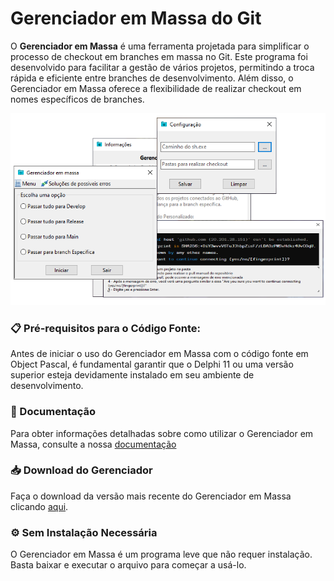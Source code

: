 # Gerenciador em Massa do Git
O **Gerenciador em Massa** é uma ferramenta projetada para simplificar o processo de checkout em branches em massa no Git. Este programa foi desenvolvido para facilitar a gestão de vários projetos, permitindo a troca rápida e eficiente entre branches de desenvolvimento. Além disso, o Gerenciador em Massa oferece a flexibilidade de realizar checkout em nomes específicos de branches.

<p align="center">
  <img src="https://github.com/claytonmi/Gerenciador-Em-Massa-De-Git/raw/main/Resources/GerenciadorEmMassaDoGit.png" alt="Projeto Gerenciador em Massa">
</p>

### 📋 Pré-requisitos para o Código Fonte:

Antes de iniciar o uso do Gerenciador em Massa com o código fonte em Object Pascal, é fundamental garantir que o Delphi 11 ou uma versão superior esteja devidamente instalado em seu ambiente de desenvolvimento.

### 📖 Documentação
Para obter informações detalhadas sobre como utilizar o Gerenciador em Massa, consulte a nossa [documentação](https://github.com/claytonmi/Gerenciador-Em-Massa-De-Git/raw/main/Docs/Documentação_Gerenciador_em_massa_do_Git.odt)

### 📥 Download do Gerenciador
Faça o download da versão mais recente do Gerenciador em Massa clicando [aqui](https://github.com/claytonmi/Gerenciador-Em-Massa-De-Git/raw/main/Source/Win32/Debug/Gerenciador.exe).

### ⚙️ Sem Instalação Necessária
O Gerenciador em Massa é um programa leve que não requer instalação. Basta baixar e executar o arquivo para começar a usá-lo.


